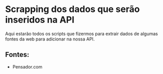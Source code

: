# Scrapping dos dados que serão inseridos na API

Aqui estarão todos os scripts que fizermos para extrair dados de algumas fontes da web para adicionar na nossa API.


## Fontes:

* Pensador.com